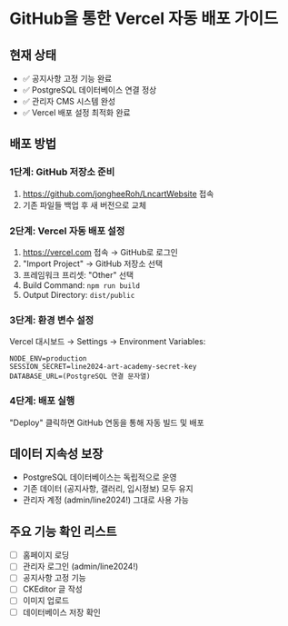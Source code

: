 # GitHub을 통한 Vercel 자동 배포 가이드

## 현재 상태
- ✅ 공지사항 고정 기능 완료 
- ✅ PostgreSQL 데이터베이스 연결 정상
- ✅ 관리자 CMS 시스템 완성
- ✅ Vercel 배포 설정 최적화 완료

## 배포 방법

### 1단계: GitHub 저장소 준비
1. https://github.com/jongheeRoh/LncartWebsite 접속
2. 기존 파일들 백업 후 새 버전으로 교체

### 2단계: Vercel 자동 배포 설정
1. https://vercel.com 접속 → GitHub로 로그인
2. "Import Project" → GitHub 저장소 선택
3. 프레임워크 프리셋: "Other" 선택
4. Build Command: `npm run build`
5. Output Directory: `dist/public`

### 3단계: 환경 변수 설정
Vercel 대시보드 → Settings → Environment Variables:
```
NODE_ENV=production
SESSION_SECRET=line2024-art-academy-secret-key
DATABASE_URL=(PostgreSQL 연결 문자열)
```

### 4단계: 배포 실행
"Deploy" 클릭하면 GitHub 연동을 통해 자동 빌드 및 배포

## 데이터 지속성 보장
- PostgreSQL 데이터베이스는 독립적으로 운영
- 기존 데이터 (공지사항, 갤러리, 입시정보) 모두 유지
- 관리자 계정 (admin/line2024!) 그대로 사용 가능

## 주요 기능 확인 리스트
- [ ] 홈페이지 로딩
- [ ] 관리자 로그인 (admin/line2024!)
- [ ] 공지사항 고정 기능
- [ ] CKEditor 글 작성
- [ ] 이미지 업로드
- [ ] 데이터베이스 저장 확인